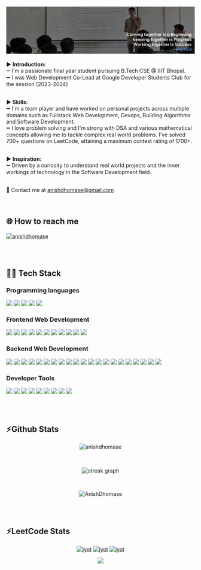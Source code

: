 
![Design and Development](https://github.com/AnishDhomase/AnishDhomase/blob/main/in_banner_right_quote.png)
<br><br>
<b>▶️ Introduction:</b> <br>
➖ I'm a passionate final year student pursuing B.Tech CSE @ IIIT Bhopal. <br>
➖ I was Web Development Co-Lead at Google Developer Students Club for the session (2023-2024) <br>
<br>

<b>▶️ Skills:</b> <br>
➖ I'm a team player and have worked on personal projects across multiple domains such as Fullstack Web Development, Devops, Building Algorithms and Software Development. <br>
➖ I love problem solving and I'm strong with DSA and various mathematical concepts allowing me to tackle complex real world problems. I've solved 700+ questions on LeetCode, attaining a maximum contest rating of 1700+. <br>
<br>

<b>▶️ Inspiration:</b> <br>
➖ Driven by a curiosity to understand real world projects and the inner workings of technology in the Software Development field. <br>
<br>

📩 Contact me at anishdhomase@gmail.com
<br><br><br>



## 🌐 How to reach me
<p align="left">
<a href="https://linkedin.com/in/anishdhomase" target="blank"><img align="center" src="https://raw.githubusercontent.com/rahuldkjain/github-profile-readme-generator/master/src/images/icons/Social/linked-in-alt.svg" alt="anishdhomase" height="30" width="40" /></a>
<!-- <a href="https://twitter.com/iamanishdhomase" target="blank"><img align="center" src="https://raw.githubusercontent.com/rahuldkjain/github-profile-readme-generator/master/src/images/icons/Social/twitter.svg" alt="iamanishdhomase" height="30" width="40" /></a>
<a href="https://www.leetcode.com/anishdhomase" target="blank"><img align="center" src="https://raw.githubusercontent.com/rahuldkjain/github-profile-readme-generator/master/src/images/icons/Social/leet-code.svg" alt="anishdhomase" height="30" width="40" /></a> -->
</p>
<br><br>


## 🧑‍💻 Tech Stack
### Programming languages
<!-- [![My Skills](https://skillicons.dev/icons?i=cpp,py,c&theme=light)](https://skillicons.dev) -->
<p>
 <img src="https://img.shields.io/badge/C%2B%2B-00599C?style=for-the-badge&logo=c%2B%2B&logoColor=white" /> 
 <img src="https://img.shields.io/badge/go-%2300ADD8.svg?style=for-the-badge&logo=go&logoColor=white" /> 
 <img src="https://img.shields.io/badge/JavaScript-323330?style=for-the-badge&logo=javascript&logoColor=F7DF1E" /> 
<img src="https://img.shields.io/badge/C-00599C?style=for-the-badge&logo=c&logoColor=white" /> 
 <img src="https://img.shields.io/badge/python-FFD43B?style=for-the-badge&logo=python&logoColor=blue" /> 
</p>



### Frontend Web Development
<p>
 <img src="https://img.shields.io/badge/React-20232A?style=for-the-badge&logo=react&logoColor=61DAFB" />
 <img src="https://img.shields.io/badge/React_Router-CA4245?style=for-the-badge&logo=react-router&logoColor=white" />
 <img src="https://img.shields.io/badge/React_Query-FF4154?style=for-the-badge&logo=ReactQuery&logoColor=white" /> 
 <img src="https://img.shields.io/badge/Redux-593D88?style=for-the-badge&logo=redux&logoColor=white" /> 
 <img src="https://img.shields.io/badge/styled--components-DB7093?style=for-the-badge&logo=styled-components&logoColor=white" /> 
 
 
 <img src="https://img.shields.io/badge/Chart%20js-FF6384?style=for-the-badge&logo=chartdotjs&logoColor=white" />
 <img src="https://img.shields.io/badge/Leaflet-199900?style=for-the-badge&logo=Leaflet&logoColor=white" /> 
 <img src="https://img.shields.io/badge/json-5E5C5C?style=for-the-badge&logo=json&logoColor=white" /> 
 <img src="https://img.shields.io/badge/Material%20UI-007FFF?style=for-the-badge&logo=mui&logoColor=white" /> 
 <img src="https://img.shields.io/badge/HTML5-E34F26?style=for-the-badge&logo=html5&logoColor=white" /> 
 <img src="https://img.shields.io/badge/CSS3-1572B6?style=for-the-badge&logo=css3&logoColor=white" /> 
</p>

### Backend Web Development

<p>
 <img src="https://img.shields.io/badge/TypeScript-007ACC?style=for-the-badge&logo=typescript&logoColor=white" /> 
 <img src="https://img.shields.io/badge/Amazon_AWS-FF9900?style=for-the-badge&logo=amazonaws&logoColor=white" /> 
 <img src="https://img.shields.io/badge/Cloudflare-F38020?style=for-the-badge&logo=Cloudflare&logoColor=white" /> 
 <img src="https://img.shields.io/badge/Docker-2CA5E0?style=for-the-badge&logo=docker&logoColor=white" /> 

 <img src="https://img.shields.io/badge/Prisma-3982CE?style=for-the-badge&logo=Prisma&logoColor=white" /> 
 <img src="https://img.shields.io/badge/MongoDB-4EA94B?style=for-the-badge&logo=mongodb&logoColor=white" /> 
 
 
 <img src="https://img.shields.io/badge/Node%20js-339933?style=for-the-badge&logo=nodedotjs&logoColor=white" /> 
 <img src="https://img.shields.io/badge/Express%20js-000000?style=for-the-badge&logo=express&logoColor=white" /> 
 <img src="https://img.shields.io/badge/hono-E36002?style=for-the-badge&logo=hono&logoColor=white" /> 
 <img src="https://img.shields.io/badge/next%20js-000000?style=for-the-badge&logo=nextdotjs&logoColor=white" /> 
 <img src="https://img.shields.io/badge/Zod-000000?style=for-the-badge&logo=zod&logoColor=3068B7" /> 
 <img src="https://img.shields.io/badge/JWT-000000?style=for-the-badge&logo=JSON%20web%20tokens&logoColor=white" /> 
 <img src="https://img.shields.io/badge/Postman-FF6C37?style=for-the-badge&logo=Postman&logoColor=white" /> 
 <img src="https://img.shields.io/badge/Nginx-009639?style=for-the-badge&logo=nginx&logoColor=white" /> 
 <img src="https://img.shields.io/badge/Supabase-181818?style=for-the-badge&logo=supabase&logoColor=white" />
 
 <img src="https://img.shields.io/badge/Netlify-00C7B7?style=for-the-badge&logo=netlify&logoColor=white" /> 
 <img src="https://img.shields.io/badge/Cloudinary-3448C5?style=for-the-badge&logo=Cloudinary&logoColor=white" /> 
 <img src="https://img.shields.io/badge/Cockroach%20Labs-6933FF?style=for-the-badge&logo=Cockroach%20Labs&logoColor=white" /> 
 <img src="https://img.shields.io/badge/PostgreSQL-316192?style=for-the-badge&logo=postgresql&logoColor=white" /> 
 <img src="https://img.shields.io/badge/axios-671ddf?&style=for-the-badge&logo=axios&logoColor=white" /> 
 <img src="https://img.shields.io/badge/GitHub%20Pages-222222?style=for-the-badge&logo=GitHub%20Pages&logoColor=white" /> 
 
</p>

### Developer Tools
<p>
 <img src="https://img.shields.io/badge/GIT-E44C30?style=for-the-badge&logo=git&logoColor=white" /> 
 <img src="https://img.shields.io/badge/Vite-B73BFE?style=for-the-badge&logo=vite&logoColor=FFD62E" /> 
 
 <img src="https://img.shields.io/badge/VSCode-0078D4?style=for-the-badge&logo=visual%20studio%20code&logoColor=white" /> 
 
 
 <img src="https://img.shields.io/badge/eslint-3A33D1?style=for-the-badge&logo=eslint&logoColor=white" /> 
 <img src="https://img.shields.io/badge/prettier-1A2C34?style=for-the-badge&logo=prettier&logoColor=F7BA3E" /> 
 
 <img src="https://img.shields.io/badge/npm-CB3837?style=for-the-badge&logo=npm&logoColor=white" />
 <img src="https://img.shields.io/badge/Hyper-000000?style=for-the-badge&logo=hyper&logoColor=white" /> 
 <img src="https://img.shields.io/badge/Colab-F9AB00?style=for-the-badge&logo=googlecolab&color=525252" /> 
 <img src="https://img.shields.io/badge/Figma-F24E1E?style=for-the-badge&logo=figma&logoColor=white" />
</p>
<br><br>
 
<!-- [![My Skills](https://skillicons.dev/icons?i=git,github,netlify,vite,npm,vscode,figma&theme=light)](https://skillicons.dev) -->

## ⚡Github Stats
<p align="center"> <img src="https://komarev.com/ghpvc/?username=anishdhomase&label=Profile%20views&color=0e75b6&style=flat" alt="anishdhomase" /> </p>
<!-- <p align="center" ><img align="center" src="https://github-readme-streak-stats.herokuapp.com/?user=anishdhomase&" alt="anishdhomase" /></p> -->
<br>
<!-- <p align="center">
<img align="center" src="https://github-readme-stats.vercel.app/api/top-langs/?username=AnishDhomase&theme=blue-green&hide_border=true&include_all_commits=true&count_private=false&layout=compact" alt="AnishDhomase" />
</p>
<br> -->
<p align="center">
    <img align="center" src="https://streak-stats.demolab.com?user=anishdhomase&locale=en&mode=daily&theme=blue-green&hide_border=false&border_radius=5&order=3" height="220" alt="streak graph"  />
</p>
<br>
<div align="center">
  <p>
    <img src="https://github-readme-activity-graph.vercel.app/graph?username=AnishDhomase&theme=react-dark&hide_border=true" alt="AnishDhomase" />
  </p>
 </div> 
<br><br>

 ## ⚡LeetCode Stats
<p align="center">
  <a href="https://leetcode.com/AnishDhomase/" target="_blank"><img align="center" src="https://assets.leetcode.com/static_assets/marketing/2024-200.gif" alt="jyot" height="200" width="200" /></a>
  <a href="https://leetcode.com/AnishDhomase/" target="_blank"><img align="center" src="https://assets.leetcode.com/static_assets/marketing/2024-100.gif" alt="jyot" height="200" width="200" /></a>
  <a href="https://leetcode.com/AnishDhomase/" target="_blank"><img align="center" src="https://assets.leetcode.com/static_assets/marketing/2023-100.gif" alt="jyot" height="200" width="200" /></a>
</p>
<p align="center">
  <img  align=top flex-grow=1 src="https://leetcard.jacoblin.cool/AnishDhomase?theme=dark&font=Poppins&ext=heatmap" />  
 
</p>


<div>
<!-- <details><summary><h3>📂 Top Projects</h3></summary>
-------
<p align="center">
 
<div width="200" align="center">
 <h3 align="center">Meteo Map</h1>
 <p>
  <a href="https://meteo-map.netlify.app/">💻 Demo</a>
  <a href="https://github.com/AnishDhomase/MeteoMap">😺Github Repo</a>
 </p>
<img align="center" src="https://github.com/AnishDhomase/AnishDhomase/blob/main/meteoMapGif%20-%20Made%20with%20Clipchamp.gif" width="200"/>
</div>
<br><br>

<div width="200" align="center">
 <h3 align="center">Exam Prep</h1>
 <p>
  <a href="https://exam-prep-anishdhomase.netlify.app/">💻 Demo</a>
  <a href="https://github.com/AnishDhomase/ExamPrep">😺Github Repo</a>
 </p>
<img src="https://github.com/AnishDhomase/AnishDhomase/blob/main/Untitled%20video%20-%20Made%20with%20Clipchamp.gif" width="200"/>
</div>
<br><br>
</p>
</details> -->
</div>

